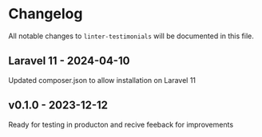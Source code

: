 # Changelog

All notable changes to `linter-testimonials` will be documented in this file.

## Laravel 11  - 2024-04-10

Updated composer.json to allow installation on Laravel 11

## v0.1.0 - 2023-12-12

Ready for testing in producton and recive feeback for improvements
